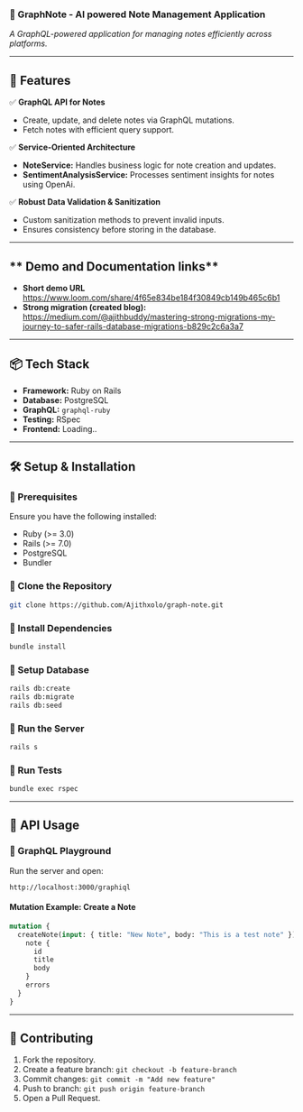 ### **📌 GraphNote - AI powered Note Management Application**  
*A GraphQL-powered application for managing notes efficiently across platforms.*  

---

## **🚀 Features**  

✅ **GraphQL API for Notes**  
- Create, update, and delete notes via GraphQL mutations.  
- Fetch notes with efficient query support.  

✅ **Service-Oriented Architecture**  
- **NoteService:** Handles business logic for note creation and updates.  
- **SentimentAnalysisService:** Processes sentiment insights for notes using OpenAi.  

✅ **Robust Data Validation & Sanitization**  
- Custom sanitization methods to prevent invalid inputs.  
- Ensures consistency before storing in the database.

---
## ** Demo and Documentation links**
- **Short demo URL** https://www.loom.com/share/4f65e834be184f30849cb149b465c6b1
- **Strong migration (created blog):** https://medium.com/@ajithbuddy/mastering-strong-migrations-my-journey-to-safer-rails-database-migrations-b829c2c6a3a7
---

## **📦 Tech Stack**  
- **Framework:** Ruby on Rails  
- **Database:** PostgreSQL  
- **GraphQL:** `graphql-ruby`  
- **Testing:** RSpec  
- **Frontend:** Loading..

---

## **🛠 Setup & Installation**  

### **🔹 Prerequisites**  
Ensure you have the following installed:  
- Ruby (>= 3.0)  
- Rails (>= 7.0)  
- PostgreSQL  
- Bundler  

### **🔹 Clone the Repository**  
```sh
git clone https://github.com/Ajithxolo/graph-note.git
```

### **🔹 Install Dependencies**  
```sh
bundle install
```

### **🔹 Setup Database**  
```sh
rails db:create
rails db:migrate
rails db:seed
```

### **🔹 Run the Server**  
```sh
rails s
```

### **🔹 Run Tests**  
```sh
bundle exec rspec
```

---

## **📖 API Usage**  

### **🔹 GraphQL Playground**  
Run the server and open:  
```
http://localhost:3000/graphiql
```

#### **Mutation Example: Create a Note**  
```graphql
mutation {
  createNote(input: { title: "New Note", body: "This is a test note" }) {
    note {
      id
      title
      body
    }
    errors
  }
}
```

---

## **📌 Contributing**  
1. Fork the repository.  
2. Create a feature branch: `git checkout -b feature-branch`  
3. Commit changes: `git commit -m "Add new feature"`  
4. Push to branch: `git push origin feature-branch`  
5. Open a Pull Request.  
